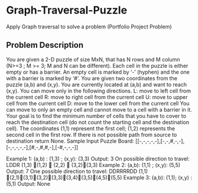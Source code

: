 # Graph-Traversal-Puzzle
Apply Graph traversal to solve a problem (Portfolio Project Problem)

## Problem Description
You are given a 2-D puzzle of size MxN, that has N rows and M column (N>=3 ; M >= 3; M 
and N can be different). Each cell in the puzzle is either empty or has a barrier. An empty cell 
is marked by ‘-’ (hyphen) and the one with a barrier is marked by ‘#’. You are given two 
coordinates from the puzzle (a,b) and (x,y). You are currently located at (a,b) and want to 
reach (x,y). You can move only in the following directions.
L: move to left cell from the current cell
R: move to right cell from the current cell
U: move to upper cell from the current cell
D: move to the lower cell from the current cell
You can move to only an empty cell and cannot move to a cell with a barrier in it. Your goal 
is to find the minimum number of cells that you have to cover to reach the destination cell 
(do not count the starting cell and the destination cell). The coordinates (1,1) represent the 
first cell; (1,2) represents the second cell in the first row. If there is not possible path from 
source to destination return None.
Sample Input Puzzle Board: [[-,-,-,-,-],[-,-,#,-,-],[-,-,-,-,-],[#,-,#,#,-],[-#,-,-,-]]


Example 1: (a,b) : (1,3) ; (x,y): (3,3)
Output: 3
On possible direction to travel: LDDR
(1,3) (1,2)  (2,2)  (3,2)(3,3)
Example 2: (a,b): (1,1) ; (x,y): (5,5)
Output: 7
One possible direction to travel: DDRRRRDD
(1,1) (2,1)(3,1)(3,2)(3,3)(3,4)(3,5)(4,5)(5,5)
Example 3: (a,b): (1,1); (x,y) : (5,1)
Output: None
